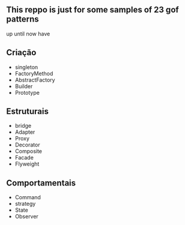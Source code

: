 ## This reppo is just for some samples of 23 gof patterns


up until now have

## Criação
  * singleton
  * FactoryMethod
  * AbstractFactory
  * Builder
  * Prototype
## Estruturais
  * bridge
  * Adapter
  * Proxy
  * Decorator
  * Composite
  * Facade
  * Flyweight
## Comportamentais
  * Command
  * strategy
  * State
  * Observer
